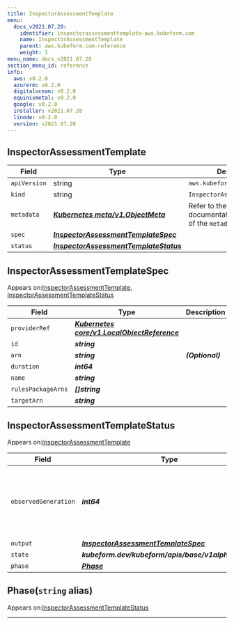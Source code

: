 ```yaml
---
title: InspectorAssessmentTemplate
menu:
  docs_v2021.07.28:
    identifier: inspectorassessmenttemplate-aws.kubeform.com
    name: InspectorAssessmentTemplate
    parent: aws.kubeform.com-reference
    weight: 1
menu_name: docs_v2021.07.28
section_menu_id: reference
info:
  aws: v0.2.0
  azurerm: v0.2.0
  digitalocean: v0.2.0
  equinixmetal: v0.2.0
  google: v0.2.0
  installer: v2021.07.28
  linode: v0.2.0
  version: v2021.07.28
---
```


## InspectorAssessmentTemplate
| Field | Type | Description |
| ------ | ----- | ----------- |
| `apiVersion` | string | `aws.kubeform.com/v1alpha1` |
|    `kind` | string | `InspectorAssessmentTemplate` |
| `metadata` | ***[Kubernetes meta/v1.ObjectMeta](https://v1-18.docs.kubernetes.io/docs/reference/generated/kubernetes-api/v1.18/#objectmeta-v1-meta)***|Refer to the Kubernetes API documentation for the fields of the `metadata` field.|
| `spec` | ***[InspectorAssessmentTemplateSpec](#inspectorassessmenttemplatespec)***||
| `status` | ***[InspectorAssessmentTemplateStatus](#inspectorassessmenttemplatestatus)***||
## InspectorAssessmentTemplateSpec

Appears on:[InspectorAssessmentTemplate](#inspectorassessmenttemplate), [InspectorAssessmentTemplateStatus](#inspectorassessmenttemplatestatus)

| Field | Type | Description |
| ------ | ----- | ----------- |
| `providerRef` | ***[Kubernetes core/v1.LocalObjectReference](https://v1-18.docs.kubernetes.io/docs/reference/generated/kubernetes-api/v1.18/#localobjectreference-v1-core)***||
| `id` | ***string***||
| `arn` | ***string***| ***(Optional)*** |
| `duration` | ***int64***||
| `name` | ***string***||
| `rulesPackageArns` | ***[]string***||
| `targetArn` | ***string***||
## InspectorAssessmentTemplateStatus

Appears on:[InspectorAssessmentTemplate](#inspectorassessmenttemplate)

| Field | Type | Description |
| ------ | ----- | ----------- |
| `observedGeneration` | ***int64***| ***(Optional)*** Resource generation, which is updated on mutation by the API Server.|
| `output` | ***[InspectorAssessmentTemplateSpec](#inspectorassessmenttemplatespec)***| ***(Optional)*** |
| `state` | ***kubeform.dev/kubeform/apis/base/v1alpha1.State***| ***(Optional)*** |
| `phase` | ***[Phase](#phase)***| ***(Optional)*** |
## Phase(`string` alias)

Appears on:[InspectorAssessmentTemplateStatus](#inspectorassessmenttemplatestatus)

---
